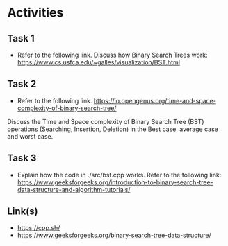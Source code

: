 # Activities

## Task 1

- Refer to the following link. Discuss how Binary Search Trees work:
  https://www.cs.usfca.edu/~galles/visualization/BST.html

## Task 2

- Refer to the following link.
  https://iq.opengenus.org/time-and-space-complexity-of-binary-search-tree/

Discuss the Time and Space complexity of Binary Search Tree (BST) operations (Searching, Insertion, Deletion) in the Best case, average case and worst case.

## Task 3

- Explain how the code in ./src/bst.cpp works. Refer to the following link:
  https://www.geeksforgeeks.org/introduction-to-binary-search-tree-data-structure-and-algorithm-tutorials/

## Link(s)

- https://cpp.sh/
- https://www.geeksforgeeks.org/binary-search-tree-data-structure/
